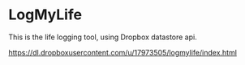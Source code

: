 # LogMyLife

This is the life logging tool, using Dropbox datastore api.

https://dl.dropboxusercontent.com/u/17973505/logmylife/index.html
